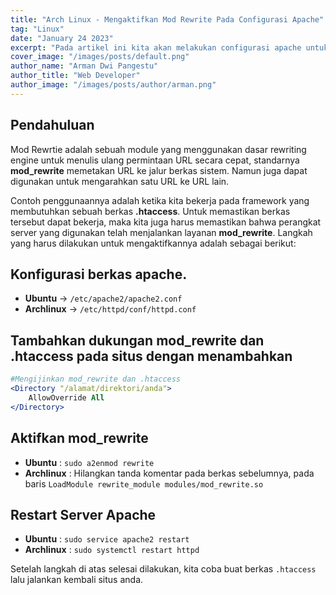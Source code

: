 ```yaml
---
title: "Arch Linux - Mengaktifkan Mod Rewrite Pada Configurasi Apache"
tag: "Linux"
date: "January 24 2023"
excerpt: "Pada artikel ini kita akan melakukan configurasi apache untuk enable .htaccess"
cover_image: "/images/posts/default.png"
author_name: "Arman Dwi Pangestu"
author_title: "Web Developer"
author_image: "/images/posts/author/arman.png"
---
```


## Pendahuluan

Mod Rewrtie adalah sebuah module yang menggunakan dasar rewriting engine untuk menulis ulang permintaan URL secara cepat, standarnya **mod_rewrite** memetakan URL ke jalur berkas sistem. Namun juga dapat digunakan untuk mengarahkan satu URL ke URL lain.

Contoh penggunaannya adalah ketika kita bekerja pada framework yang membutuhkan sebuah berkas **.htaccess**. Untuk memastikan berkas tersebut dapat bekerja, maka kita juga harus memastikan bahwa perangkat server yang digunakan telah menjalankan layanan **mod_rewrite**. Langkah yang harus dilakukan untuk mengaktifkannya adalah sebagai berikut:

## Konfigurasi berkas **apache**.

- **Ubuntu** -> `/etc/apache2/apache2.conf`
- **Archlinux** -> `/etc/httpd/conf/httpd.conf`

## Tambahkan dukungan **mod_rewrite** dan **.htaccess** pada situs dengan menambahkan

```apache
#Mengijinkan mod_rewrite dan .htaccess
<Directory "/alamat/direktori/anda">
    AllowOverride All
</Directory>
```

## Aktifkan **mod_rewrite**

- **Ubuntu** : `sudo a2enmod rewrite`
- **Archlinux** : Hilangkan tanda komentar pada berkas sebelumnya, pada baris `LoadModule rewrite_module modules/mod_rewrite.so`

## Restart Server **Apache**

- **Ubuntu** : `sudo service apache2 restart`
- **Archlinux** : `sudo systemctl restart httpd`

Setelah langkah di atas selesai dilakukan, kita coba buat berkas `.htaccess` lalu jalankan kembali situs anda.
